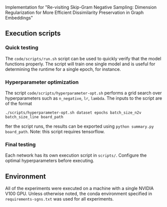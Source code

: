 Implementation for "Re-visiting Skip-Gram Negative Sampling: Dimension Regularization for More Efficient Dissimilarity Preservation in Graph Embeddings"

## Execution scripts

### Quick testing
The `code/scripts/run.sh` script can be used to quickly verify that the model functions properly. The script will train one single model and is useful for determining the runtime for a single epoch, for instance.

### Hyperparameter optimization
The script `code/scripts/hyperparameter-opt.sh` performs a grid search over hyperparameters such as `n_negative`, `lr`, `lambda`. The inputs to the script are of the format

```
./scripts/hyperparameter-opt.sh dataset epochs batch_size_n2v batch_size_line board_path
```

fter the script runs, the results can be exported using `python summary.py board_path`. Note: this script requires tensorflow. 

### Final testing
Each network has its own execution script in `scripts/`. Configure the optimal hyperparameters before executing.

## Environment
All of the experiments were executed on a machine with a single NVIDIA V100 GPU. Unless otherwise noted, the conda environment specified in `requirements-sgns.txt` was used for all experiments.

